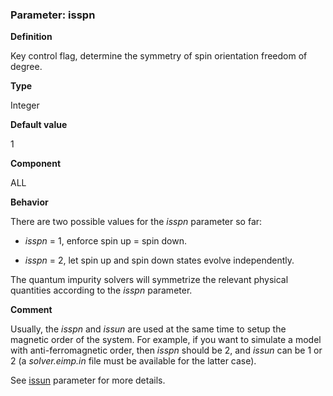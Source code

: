 ### Parameter: isspn

**Definition**

Key control flag, determine the symmetry of spin orientation freedom of degree.

**Type**

Integer

**Default value**

1

**Component**

ALL

**Behavior**

There are two possible values for the *isspn* parameter so far:

* *isspn* = 1, enforce spin up = spin down.

* *isspn* = 2, let spin up and spin down states evolve independently.

The quantum impurity solvers will symmetrize the relevant physical quantities according to the *isspn* parameter.

**Comment**

Usually, the *isspn* and *issun* are used at the same time to setup the magnetic order of the system. For example, if you want to simulate a model with anti-ferromagnetic order, then *isspn* should be 2, and *issun* can be 1 or 2 (a *solver.eimp.in* file must be available for the latter case).

See [issun](p_issun.md) parameter for more details.